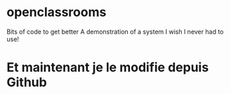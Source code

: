 # openclassrooms
Bits of code to get better 
A demonstration of a system I wish I never had to use! 

<h1> Et maintenant je le modifie depuis Github <h1>

